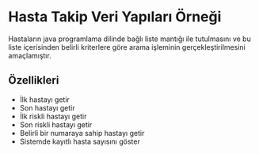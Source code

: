 # Hasta Takip Veri Yapıları Örneği
Hastaların java programlama dilinde bağlı liste mantığı ile tutulmasını ve bu liste içerisinden belirli kriterlere göre arama işleminin gerçekleştirilmesini amaçlamıştır.

## Özellikleri

 - İlk hastayı getir 
 - Son hastayı getir 
 - İlk riskli hastayı getir 
 - Son riskli hastayı getir
 - Belirli bir numaraya sahip hastayı getir
 - Sistemde kayıtlı hasta sayısını göster
